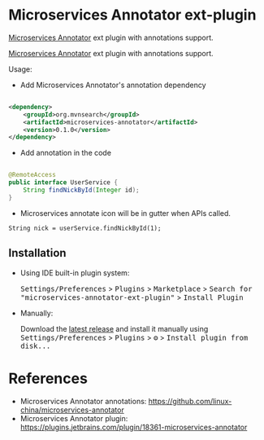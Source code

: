 Microservices Annotator ext-plugin
===================================

[Microservices Annotator](https://plugins.jetbrains.com/plugin/18361-microservices-annotator) ext plugin with annotations support.

<!-- Plugin description -->

[Microservices Annotator](https://plugins.jetbrains.com/plugin/18361-microservices-annotator) ext plugin with annotations support.

Usage:

* Add Microservices Annotator's annotation dependency

```xml

<dependency>
    <groupId>org.mvnsearch</groupId>
    <artifactId>microservices-annotator</artifactId>
    <version>0.1.0</version>
</dependency>
```

* Add annotation in the code

```java

@RemoteAccess
public interface UserService {
    String findNickById(Integer id);
}
```

* Microservices annotate icon will be in gutter when APIs called.

```
String nick = userService.findNickById(1);
```

<!-- Plugin description end -->

## Installation

- Using IDE built-in plugin system:

  <kbd>Settings/Preferences</kbd> > <kbd>Plugins</kbd> > <kbd>Marketplace</kbd> > <kbd>Search for "microservices-annotator-ext-plugin"</kbd> >
  <kbd>Install Plugin</kbd>

- Manually:

  Download the [latest release](https://github.com/linux-china/microservices-annotator-ext-plugin/releases/latest) and install it manually using
  <kbd>Settings/Preferences</kbd> > <kbd>Plugins</kbd> > <kbd>⚙️</kbd> > <kbd>Install plugin from disk...</kbd>

# References

* Microservices Annotator annotations: https://github.com/linux-china/microservices-annotator
* Microservices Annotator plugin: https://plugins.jetbrains.com/plugin/18361-microservices-annotator